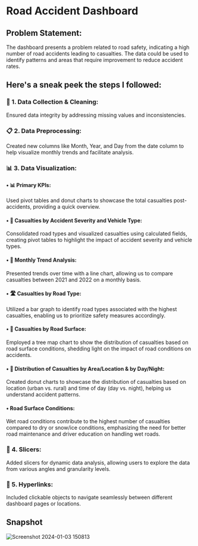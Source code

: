
# Road Accident Dashboard

##  Problem Statement:
The dashboard presents a problem related to road safety, indicating a high number of road accidents leading to casualties. The data could be used to identify patterns and areas that require improvement to reduce accident rates.


## Here's a sneak peek the steps I followed:
### 🧹 1. Data Collection & Cleaning: 
Ensured data integrity by addressing missing values and inconsistencies.
### 📋 2. Data Preprocessing: 
Created new columns like Month, Year, and   Day from the date column to help visualize monthly trends and facilitate analysis.
### 📊 3. Data Visualization:

#### •	📊 Primary KPIs: 
Used pivot tables and donut charts to showcase the total casualties post-accidents, providing a quick overview.

#### •	🚗 Casualties by Accident Severity and Vehicle Type:
 Consolidated road types and visualized casualties using calculated fields, creating pivot tables to highlight the impact of accident severity and vehicle types.

#### •	📅 Monthly Trend Analysis: 
Presented trends over time with a line chart, allowing us to compare casualties between 2021 and 2022 on a monthly basis.

#### •	🛣️ Casualties by Road Type: 
Utilized a bar graph to identify road types associated with the highest casualties, enabling us to prioritize safety measures accordingly.

#### •	🌊 Casualties by Road Surface: 
Employed a tree map chart to show the distribution of casualties based on road surface conditions, shedding light on the impact of road conditions on accidents.
#### •	🌆 Distribution of Casualties by Area/Location & by Day/Night: 
Created donut charts to showcase the distribution of casualties based on location (urban vs. rural) and time of day (day vs. night), helping us understand accident patterns.

#### •	Road Surface Conditions: 
Wet road conditions contribute to the highest number of casualties compared to dry or snow/ice conditions, emphasizing the need for better road maintenance and driver education on handling wet roads.

### 🔄 4. Slicers: 
Added slicers for dynamic data analysis, allowing users to explore the data from various angles and granularity levels. 

### 🔗 5. Hyperlinks: 
Included clickable objects to navigate seamlessly between different dashboard pages or locations.
 
 ## Snapshot

![Screenshot 2024-01-03 150813](https://github.com/missrakhi/Road-Accident-Dashboard/assets/154977141/a81cc179-4668-4d28-9202-d8e934cec795)


